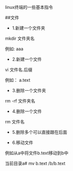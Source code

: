 linux终端的一些基本指令

##文件
*  1.新建一个文件夹

mkdir 文件夹名

例如:
aaa

*  2.新建一个文件

vi 文件名.后缀

例如：
a.text

*  3.删除一个文件夹

rm -rf 文件夹名

*  4.删除一个文件

rm 文件名

*  5.删除多个可以直接跟在后面

*  6.移动文件

例如从a中将文件b.text移动到b中

当前目录a# mv b.text /b/b.text

